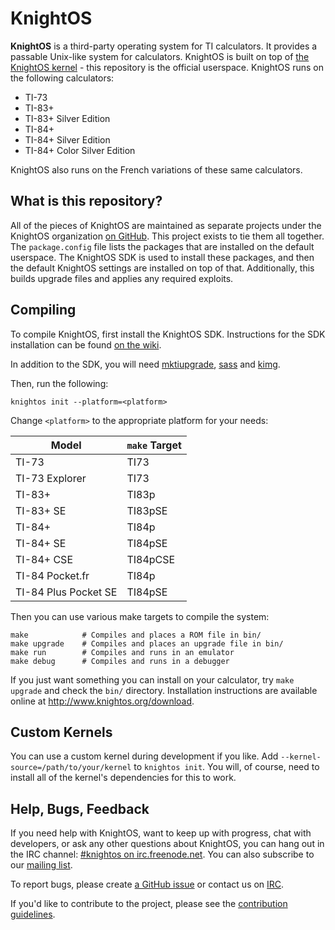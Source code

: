 # KnightOS

**KnightOS** is a third-party operating system for TI calculators. It provides a
passable Unix-like system for calculators. KnightOS is built on top of [the
KnightOS kernel](https://github.com/KnightOS/kernel) - this repository is the
official userspace. KnightOS runs on the following calculators:

* TI-73
* TI-83+
* TI-83+ Silver Edition
* TI-84+
* TI-84+ Silver Edition
* TI-84+ Color Silver Edition

KnightOS also runs on the French variations of these same calculators.

## What is this repository?

All of the pieces of KnightOS are maintained as separate projects under the
KnightOS organization [on GitHub](https://github.com/KnightOS). This project
exists to tie them all together. The `package.config` file lists the packages
that are installed on the default userspace. The KnightOS SDK is used to install
these packages, and then the default KnightOS settings are installed on top of
that. Additionally, this builds upgrade files and applies any required exploits.

## Compiling

To compile KnightOS, first install the KnightOS SDK. Instructions for the SDK
installation can be found [on the wiki](http://wiki.knightos.org/index.php/Tutorials/General/KnightOS_SDK).

In addition to the SDK, you will need
[mktiupgrade](https://github.com/KnightOS/mktiupgrade),
[sass](https://github.com/KnightOS/sass) and [kimg](https://github.com/KnightOS/kimg).

Then, run the following:

    knightos init --platform=<platform>

Change `<platform>` to the appropriate platform for your needs:

| Model                | `make` Target |
| -------------------- | ------------- |
| TI-73                | TI73          |
| TI-73 Explorer       | TI73          |
| TI-83+               | TI83p         |
| TI-83+ SE            | TI83pSE       |
| TI-84+               | TI84p         |
| TI-84+ SE            | TI84pSE       |
| TI-84+ CSE           | TI84pCSE      |
| TI-84 Pocket.fr      | TI84p         |
| TI-84 Plus Pocket SE | TI84pSE       |

Then you can use various make targets to compile the system:

    make            # Compiles and places a ROM file in bin/
    make upgrade    # Compiles and places an upgrade file in bin/
    make run        # Compiles and runs in an emulator
    make debug      # Compiles and runs in a debugger

If you just want something you can install on your calculator, try `make
upgrade` and check the `bin/` directory. Installation instructions are available
online at http://www.knightos.org/download.

## Custom Kernels

You can use a custom kernel during development if you like. Add
`--kernel-source=/path/to/your/kernel` to `knightos init`. You will, of course,
need to install all of the kernel's dependencies for this to work.

## Help, Bugs, Feedback

If you need help with KnightOS, want to keep up with progress, chat with
developers, or ask any other questions about KnightOS, you can hang out in the
IRC channel: [#knightos on irc.freenode.net](https://webchat.freenode.net/?channels=knightos).
You can also subscribe to our [mailing list](http://lists.knightos.org/).

To report bugs, please create [a GitHub issue](https://github.com/KnightOS/KnightOS/issues/new) or contact us on [IRC](https://webchat.freenode.net/?channels=knightos).

If you'd like to contribute to the project, please see the [contribution guidelines](http://www.knightos.org/contributing).
